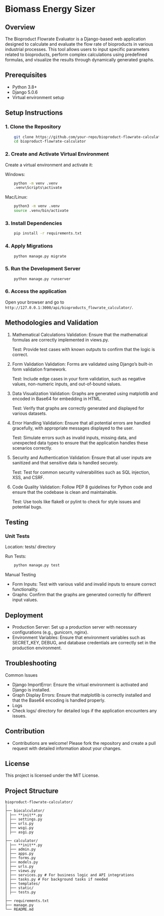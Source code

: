 # Biomass Energy Sizer

## Overview

The Bioproduct Flowrate Evaluator is a Django-based web application designed to calculate and evaluate the flow rate of bioproducts in various industrial processes. This tool allows users to input specific parameters related to bioproducts, perform complex calculations using predefined formulas, and visualize the results through dynamically generated graphs.

## Prerequisites

- Python 3.8+
- Django 5.0.6
- Virtual environment setup

## Setup Instructions

### 1. Clone the Repository

```bash
    git clone https://github.com/your-repo/bioproduct-flowrate-calculator.git
    cd bioproduct-flowrate-calculator
```

### 2. Create and Activate Virtual Environment

Create a virtual environment and activate it:

Windows:

```bash
    python -m venv .venv
    .venv\Scripts\activate
```

Mac/Linux:

```bash
    python3 -m venv .venv
    source .venv/bin/activate
```

### 3. Install Dependencies

```bash
    pip install -r requirements.txt
```

### 4. Apply Migrations

```bash
    python manage.py migrate
```

### 5. Run the Development Server

```bash
    python manage.py runserver
```

### 6. Access the application

Open your browser and go to `http://127.0.0.1:3000/api/bioproducts_flowrate_calculator/`.

## Methodologies and Validation

1. Mathematical Calculations
   Validation: Ensure that the mathematical formulas are correctly implemented in views.py.

   Test: Provide test cases with known outputs to confirm that the logic is correct.

2. Form Validation
   Validation: Forms are validated using Django’s built-in form validation framework.

   Test: Include edge cases in your form validation, such as negative values, non-numeric inputs, and out-of-bound values.

3. Data Visualization
   Validation: Graphs are generated using matplotlib and encoded in Base64 for embedding in HTML.

   Test: Verify that graphs are correctly generated and displayed for various datasets.

4. Error Handling
   Validation: Ensure that all potential errors are handled gracefully, with appropriate messages displayed to the user.

   Test: Simulate errors such as invalid inputs, missing data, and unexpected data types to ensure that the application handles these scenarios correctly.

5. Security and Authentication
   Validation: Ensure that all user inputs are sanitized and that sensitive data is handled securely.

   Test: Test for common security vulnerabilities such as SQL injection, XSS, and CSRF.

6. Code Quality
   Validation: Follow PEP 8 guidelines for Python code and ensure that the codebase is clean and maintainable.

   Test: Use tools like flake8 or pylint to check for style issues and potential bugs.

## Testing

### Unit Tests

Location: tests/ directory

Run Tests:

```bash
    python manage.py test
```

Manual Testing

- Form Inputs: Test with various valid and invalid inputs to ensure correct functionality.
- Graphs: Confirm that the graphs are generated correctly for different input values.

## Deployment

- Production Server: Set up a production server with necessary configurations (e.g., gunicorn, nginx).
- Environment Variables: Ensure that environment variables such as SECRET_KEY, DEBUG, and database credentials are correctly set in the production environment.

## Troubleshooting

Common Issues

- Django ImportError: Ensure the virtual environment is activated and Django is installed.
- Graph Display Errors: Ensure that matplotlib is correctly installed and that the Base64 encoding is handled properly.
- Logs
- Check logs/ directory for detailed logs if the application encounters any issues.

## Contribution

- Contributions are welcome! Please fork the repository and create a pull request with detailed information about your changes.

## License

This project is licensed under the MIT License.

## Project Structure

```plaintext
bioproduct-flowrate-calculator/
│
├── biocalculator/
│ ├── **init**.py
│ ├── settings.py
│ ├── urls.py
│ ├── wsgi.py
│ ├── asgi.py
│
├── calculator/
│ ├── **init**.py
│ ├── admin.py
│ ├── apps.py
│ ├── forms.py
│ ├── models.py
│ ├── urls.py
│ ├── views.py
│ ├── services.py # For business logic and API integrations
│ ├── tasks.py # For background tasks if needed
│ ├── templates/
│ ├── static/
│ ├── tests.py
│
├── requirements.txt
├── manage.py
└── README.md
```
